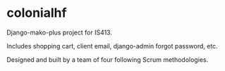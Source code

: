 # colonialhf
Django-mako-plus project for IS413. 

Includes shopping cart, client email, django-admin forgot password, etc.

Designed and built by a team of four following Scrum methodologies.
